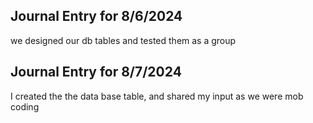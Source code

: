 ## Journal Entry for 8/6/2024

we designed our db tables and tested them as a group

## Journal Entry for 8/7/2024

I created the the data base table, and shared my input as we were mob coding
